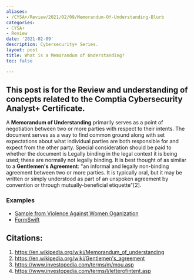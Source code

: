 ```yaml
---
aliases:
- /CYSA+/Review/2021/02/09/Memorandum-Of-Understanding-Blurb
categories:
- CYSA+
- Review
date: '2021-02-09'
description: Cybersecurity+ Series.
layout: post
title: What is a Memorandum of Understanding?
toc: false

---
```


## This post is for the Review and understanding of concepts related to the Comptia Cybersecurity Analyst+ Certificate.

A **Memorandum of Understanding** primarily serves as a point of negotiation between two or more parties with respect to their intents. The document serves as a way to find common ground along with set expectations about what individual parties are both responsible for and expect from the other party. Special consideration should be paid to whether the document is Legally binding in the legal context it is being used; these are normally not legally binding. It is best thought of as similar to a **Gentlemen's Agreement**: "an informal and legally non-binding agreement between two or more parties. It is typically oral, but it may be written or simply understood as part of an unspoken agreement by convention or through mutually-beneficial etiquette"[2].


### Examples
- [Sample from Violence Against Women Oganization](https://www.justice.gov/sites/default/files/ovw/legacy/2008/10/21/sample-mou.pdf)
- [FormSwift](https://formswift.com/builder.php?documentType=memorandum-of-understanding-v2&ses=c1161d7a1b2dda2e5f44d8e4170f7f3c&key=142163380&utm_source=bing&utm_medium=cpc&utm_term=memorandum+of+understanding+template&utm_content=&utm_campaign=static__memorandum_of_understanding__e&u_adgroup=template&u_network=o&u_device=c&u_placement=&u_country=us&u_producttype=formstemplatesdotcom&u_product=memorandum_of_understanding&u_matchtype=e&u_landingpage=2018cp2&u_aceid=%7Baceid%7D&u_adposition=&headline=Free+Memorandum+of+Understanding+Template&u_sitelinkid=794311&msclkid=48269bb5e31f1f2ac867fb97f90702b1#0)


## Citations:
1. https://en.wikipedia.org/wiki/Memorandum_of_understanding
2. https://en.wikipedia.org/wiki/Gentlemen's_agreement
3. https://www.investopedia.com/terms/m/mou.asp
4. https://www.investopedia.com/terms/l/letterofintent.asp
